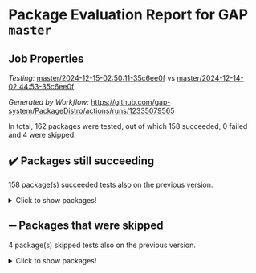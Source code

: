 # Package Evaluation Report for GAP `master`

## Job Properties

*Testing:* [master/2024-12-15-02:50:11-35c6ee0f](https://github.com/gap-system/PackageDistro/blob/data/reports/master/2024-12-15-02:50:11-35c6ee0f) vs [master/2024-12-14-02:44:53-35c6ee0f](https://github.com/gap-system/PackageDistro/blob/data/reports/master/2024-12-14-02:44:53-35c6ee0f)

*Generated by Workflow:* https://github.com/gap-system/PackageDistro/actions/runs/12335079565

In total, 162 packages were tested, out of which 158 succeeded, 0 failed and 4 were skipped.

## :heavy_check_mark: Packages still succeeding

158 package(s) succeeded tests also on the previous version.
<details><summary>Click to show packages!</summary>

- 4ti2interface 2024.11-01 [(success)](https://github.com/gap-system/PackageDistro/actions/runs/12335079565/job/34426189347)
- ace 5.6.2 [(success)](https://github.com/gap-system/PackageDistro/actions/runs/12335079565/job/34426191280)
- aclib 1.3.2 [(success)](https://github.com/gap-system/PackageDistro/actions/runs/12335079565/job/34426191544)
- agt 0.3.1 [(success)](https://github.com/gap-system/PackageDistro/actions/runs/12335079565/job/34426191806)
- alnuth 3.2.1 [(success)](https://github.com/gap-system/PackageDistro/actions/runs/12335079565/job/34426191969)
- anupq 3.3.1 [(success)](https://github.com/gap-system/PackageDistro/actions/runs/12335079565/job/34426192629)
- atlasrep 2.1.9 [(success)](https://github.com/gap-system/PackageDistro/actions/runs/12335079565/job/34426193634)
- autodoc 2023.06.19 [(success)](https://github.com/gap-system/PackageDistro/actions/runs/12335079565/job/34426193827)
- automata 1.16 [(success)](https://github.com/gap-system/PackageDistro/actions/runs/12335079565/job/34426194005)
- automgrp 1.3.2 [(success)](https://github.com/gap-system/PackageDistro/actions/runs/12335079565/job/34426194139)
- autpgrp 1.11 [(success)](https://github.com/gap-system/PackageDistro/actions/runs/12335079565/job/34426194244)
- cap 2024.11-02 [(success)](https://github.com/gap-system/PackageDistro/actions/runs/12335079565/job/34426194342)
- caratinterface 2.3.7 [(success)](https://github.com/gap-system/PackageDistro/actions/runs/12335079565/job/34426194472)
- cddinterface 2024.09.02 [(success)](https://github.com/gap-system/PackageDistro/actions/runs/12335079565/job/34426194583)
- circle 1.6.6 [(success)](https://github.com/gap-system/PackageDistro/actions/runs/12335079565/job/34426194713)
- classicpres 1.22 [(success)](https://github.com/gap-system/PackageDistro/actions/runs/12335079565/job/34426194896)
- cohomolo 1.6.11 [(success)](https://github.com/gap-system/PackageDistro/actions/runs/12335079565/job/34426195039)
- congruence 1.2.7 [(success)](https://github.com/gap-system/PackageDistro/actions/runs/12335079565/job/34426195283)
- corefreesub 0.6 [(success)](https://github.com/gap-system/PackageDistro/actions/runs/12335079565/job/34426195436)
- corelg 1.57 [(success)](https://github.com/gap-system/PackageDistro/actions/runs/12335079565/job/34426195540)
- crime 1.6 [(success)](https://github.com/gap-system/PackageDistro/actions/runs/12335079565/job/34426195736)
- crisp 1.4.6 [(success)](https://github.com/gap-system/PackageDistro/actions/runs/12335079565/job/34426195872)
- crypting 0.10.5 [(success)](https://github.com/gap-system/PackageDistro/actions/runs/12335079565/job/34426195998)
- cryst 4.1.27 [(success)](https://github.com/gap-system/PackageDistro/actions/runs/12335079565/job/34426196116)
- crystcat 1.1.10 [(success)](https://github.com/gap-system/PackageDistro/actions/runs/12335079565/job/34426196272)
- ctbllib 1.3.9 [(success)](https://github.com/gap-system/PackageDistro/actions/runs/12335079565/job/34426196387)
- cubefree 1.20 [(success)](https://github.com/gap-system/PackageDistro/actions/runs/12335079565/job/34426196528)
- curlinterface 2.4.0 [(success)](https://github.com/gap-system/PackageDistro/actions/runs/12335079565/job/34426196664)
- cvec 2.8.2 [(success)](https://github.com/gap-system/PackageDistro/actions/runs/12335079565/job/34426196841)
- datastructures 0.3.1 [(success)](https://github.com/gap-system/PackageDistro/actions/runs/12335079565/job/34426196961)
- deepthought 1.0.7 [(success)](https://github.com/gap-system/PackageDistro/actions/runs/12335079565/job/34426197080)
- design 1.8.2 [(success)](https://github.com/gap-system/PackageDistro/actions/runs/12335079565/job/34426197202)
- difsets 2.3.1 [(success)](https://github.com/gap-system/PackageDistro/actions/runs/12335079565/job/34426197304)
- digraphs 1.9.0 [(success)](https://github.com/gap-system/PackageDistro/actions/runs/12335079565/job/34426197415)
- edim 1.3.8 [(success)](https://github.com/gap-system/PackageDistro/actions/runs/12335079565/job/34426197539)
- example 4.4.0 [(success)](https://github.com/gap-system/PackageDistro/actions/runs/12335079565/job/34426197653)
- examplesforhomalg 2023.10-01 [(success)](https://github.com/gap-system/PackageDistro/actions/runs/12335079565/job/34426197758)
- factint 1.6.3 [(success)](https://github.com/gap-system/PackageDistro/actions/runs/12335079565/job/34426197845)
- ferret 1.0.14 [(success)](https://github.com/gap-system/PackageDistro/actions/runs/12335079565/job/34426197939)
- fga 1.5.0 [(success)](https://github.com/gap-system/PackageDistro/actions/runs/12335079565/job/34426198018)
- fining 1.5.6 [(success)](https://github.com/gap-system/PackageDistro/actions/runs/12335079565/job/34426198109)
- float 1.0.5 [(success)](https://github.com/gap-system/PackageDistro/actions/runs/12335079565/job/34426198177)
- format 1.4.4 [(success)](https://github.com/gap-system/PackageDistro/actions/runs/12335079565/job/34426198223)
- forms 1.2.12 [(success)](https://github.com/gap-system/PackageDistro/actions/runs/12335079565/job/34426198294)
- fplsa 1.2.6 [(success)](https://github.com/gap-system/PackageDistro/actions/runs/12335079565/job/34426198380)
- fr 2.4.13 [(success)](https://github.com/gap-system/PackageDistro/actions/runs/12335079565/job/34426198489)
- francy 2.0.3 [(success)](https://github.com/gap-system/PackageDistro/actions/runs/12335079565/job/34426198617)
- fwtree 1.3 [(success)](https://github.com/gap-system/PackageDistro/actions/runs/12335079565/job/34426198685)
- gapdoc 1.6.7 [(success)](https://github.com/gap-system/PackageDistro/actions/runs/12335079565/job/34426198786)
- gauss 2024.11-01 [(success)](https://github.com/gap-system/PackageDistro/actions/runs/12335079565/job/34426198866)
- gaussforhomalg 2024.08-01 [(success)](https://github.com/gap-system/PackageDistro/actions/runs/12335079565/job/34426198979)
- gbnp 1.1.0 [(success)](https://github.com/gap-system/PackageDistro/actions/runs/12335079565/job/34426199069)
- generalizedmorphismsforcap 2024.09-03 [(success)](https://github.com/gap-system/PackageDistro/actions/runs/12335079565/job/34426199167)
- genss 1.6.9 [(success)](https://github.com/gap-system/PackageDistro/actions/runs/12335079565/job/34426199267)
- gradedmodules 2024.01-01 [(success)](https://github.com/gap-system/PackageDistro/actions/runs/12335079565/job/34426199339)
- gradedringforhomalg 2024.07-01 [(success)](https://github.com/gap-system/PackageDistro/actions/runs/12335079565/job/34426199413)
- grape 4.9.2 [(success)](https://github.com/gap-system/PackageDistro/actions/runs/12335079565/job/34426199487)
- groupoids 1.76 [(success)](https://github.com/gap-system/PackageDistro/actions/runs/12335079565/job/34426199557)
- grpconst 2.6.5 [(success)](https://github.com/gap-system/PackageDistro/actions/runs/12335079565/job/34426199638)
- guarana 0.96.3 [(success)](https://github.com/gap-system/PackageDistro/actions/runs/12335079565/job/34426199719)
- guava 3.19 [(success)](https://github.com/gap-system/PackageDistro/actions/runs/12335079565/job/34426199816)
- hap 1.66 [(success)](https://github.com/gap-system/PackageDistro/actions/runs/12335079565/job/34426199921)
- hapcryst 0.1.15 [(success)](https://github.com/gap-system/PackageDistro/actions/runs/12335079565/job/34426200024)
- hecke 1.5.4 [(success)](https://github.com/gap-system/PackageDistro/actions/runs/12335079565/job/34426200127)
- help 4.0 [(success)](https://github.com/gap-system/PackageDistro/actions/runs/12335079565/job/34426200233)
- homalg 2024.01-01 [(success)](https://github.com/gap-system/PackageDistro/actions/runs/12335079565/job/34426200371)
- homalgtocas 2023.11-01 [(success)](https://github.com/gap-system/PackageDistro/actions/runs/12335079565/job/34426200465)
- idrel 2.48 [(success)](https://github.com/gap-system/PackageDistro/actions/runs/12335079565/job/34426200654)
- images 1.3.3 [(success)](https://github.com/gap-system/PackageDistro/actions/runs/12335079565/job/34426200839)
- intpic 0.4.0 [(success)](https://github.com/gap-system/PackageDistro/actions/runs/12335079565/job/34426200957)
- io 4.9.1 [(success)](https://github.com/gap-system/PackageDistro/actions/runs/12335079565/job/34426201053)
- io_forhomalg 2023.02-04 [(success)](https://github.com/gap-system/PackageDistro/actions/runs/12335079565/job/34426201159)
- irredsol 1.4.4 [(success)](https://github.com/gap-system/PackageDistro/actions/runs/12335079565/job/34426201234)
- json 2.2.2 [(success)](https://github.com/gap-system/PackageDistro/actions/runs/12335079565/job/34426201312)
- jupyterkernel 1.5.1 [(success)](https://github.com/gap-system/PackageDistro/actions/runs/12335079565/job/34426201408)
- jupyterviz 1.5.6 [(success)](https://github.com/gap-system/PackageDistro/actions/runs/12335079565/job/34426201504)
- kan 1.37 [(success)](https://github.com/gap-system/PackageDistro/actions/runs/12335079565/job/34426201591)
- kbmag 1.5.11 [(success)](https://github.com/gap-system/PackageDistro/actions/runs/12335079565/job/34426201682)
- laguna 3.9.7 [(success)](https://github.com/gap-system/PackageDistro/actions/runs/12335079565/job/34426201749)
- liealgdb 2.2.1 [(success)](https://github.com/gap-system/PackageDistro/actions/runs/12335079565/job/34426201835)
- liepring 2.9.1 [(success)](https://github.com/gap-system/PackageDistro/actions/runs/12335079565/job/34426201922)
- liering 2.4.2 [(success)](https://github.com/gap-system/PackageDistro/actions/runs/12335079565/job/34426202015)
- linearalgebraforcap 2024.10-01 [(success)](https://github.com/gap-system/PackageDistro/actions/runs/12335079565/job/34426202117)
- lins 0.9 [(success)](https://github.com/gap-system/PackageDistro/actions/runs/12335079565/job/34426202201)
- localizeringforhomalg 2023.10-01 [(success)](https://github.com/gap-system/PackageDistro/actions/runs/12335079565/job/34426202292)
- loops 3.4.4 [(success)](https://github.com/gap-system/PackageDistro/actions/runs/12335079565/job/34426202387)
- lpres 1.1.1 [(success)](https://github.com/gap-system/PackageDistro/actions/runs/12335079565/job/34426202481)
- majoranaalgebras 1.5.2 [(success)](https://github.com/gap-system/PackageDistro/actions/runs/12335079565/job/34426202593)
- mapclass 1.4.6 [(success)](https://github.com/gap-system/PackageDistro/actions/runs/12335079565/job/34426202703)
- matgrp 0.71 [(success)](https://github.com/gap-system/PackageDistro/actions/runs/12335079565/job/34426202798)
- matricesforhomalg 2024.11-02 [(success)](https://github.com/gap-system/PackageDistro/actions/runs/12335079565/job/34426202891)
- modisom 3.0.0 [(success)](https://github.com/gap-system/PackageDistro/actions/runs/12335079565/job/34426203007)
- modulepresentationsforcap 2024.09-02 [(success)](https://github.com/gap-system/PackageDistro/actions/runs/12335079565/job/34426203113)
- modules 2024.01-01 [(success)](https://github.com/gap-system/PackageDistro/actions/runs/12335079565/job/34426203220)
- monoidalcategories 2024.09-05 [(success)](https://github.com/gap-system/PackageDistro/actions/runs/12335079565/job/34426203338)
- nconvex 2022.09-01 [(success)](https://github.com/gap-system/PackageDistro/actions/runs/12335079565/job/34426203701)
- nilmat 1.4.2 [(success)](https://github.com/gap-system/PackageDistro/actions/runs/12335079565/job/34426203830)
- nock 1.5 [(success)](https://github.com/gap-system/PackageDistro/actions/runs/12335079565/job/34426203955)
- normalizinterface 1.3.7 [(success)](https://github.com/gap-system/PackageDistro/actions/runs/12335079565/job/34426204083)
- nq 2.5.11 [(success)](https://github.com/gap-system/PackageDistro/actions/runs/12335079565/job/34426204281)
- numericalsgps 1.4.0 [(success)](https://github.com/gap-system/PackageDistro/actions/runs/12335079565/job/34426204394)
- openmath 11.5.3 [(success)](https://github.com/gap-system/PackageDistro/actions/runs/12335079565/job/34426204516)
- orb 4.9.1 [(success)](https://github.com/gap-system/PackageDistro/actions/runs/12335079565/job/34426204656)
- packagemanager 1.6 [(success)](https://github.com/gap-system/PackageDistro/actions/runs/12335079565/job/34426204794)
- patternclass 2.4.5 [(success)](https://github.com/gap-system/PackageDistro/actions/runs/12335079565/job/34426204958)
- permut 2.0.5 [(success)](https://github.com/gap-system/PackageDistro/actions/runs/12335079565/job/34426205107)
- polenta 1.3.10 [(success)](https://github.com/gap-system/PackageDistro/actions/runs/12335079565/job/34426205265)
- polymaking 0.8.7 [(success)](https://github.com/gap-system/PackageDistro/actions/runs/12335079565/job/34426205406)
- primgrp 3.4.4 [(success)](https://github.com/gap-system/PackageDistro/actions/runs/12335079565/job/34426205554)
- profiling 2.6.0 [(success)](https://github.com/gap-system/PackageDistro/actions/runs/12335079565/job/34426205706)
- qdistrnd 0.9.5 [(success)](https://github.com/gap-system/PackageDistro/actions/runs/12335079565/job/34426205868)
- qpa 1.35 [(success)](https://github.com/gap-system/PackageDistro/actions/runs/12335079565/job/34426206034)
- quagroup 1.8.4 [(success)](https://github.com/gap-system/PackageDistro/actions/runs/12335079565/job/34426206169)
- radiroot 2.9 [(success)](https://github.com/gap-system/PackageDistro/actions/runs/12335079565/job/34426206339)
- rcwa 4.7.1 [(success)](https://github.com/gap-system/PackageDistro/actions/runs/12335079565/job/34426206484)
- rds 1.8 [(success)](https://github.com/gap-system/PackageDistro/actions/runs/12335079565/job/34426206738)
- recog 1.4.3 [(success)](https://github.com/gap-system/PackageDistro/actions/runs/12335079565/job/34426206896)
- repndecomp 1.3.0 [(success)](https://github.com/gap-system/PackageDistro/actions/runs/12335079565/job/34426207373)
- repsn 3.1.2 [(success)](https://github.com/gap-system/PackageDistro/actions/runs/12335079565/job/34426207528)
- resclasses 4.7.3 [(success)](https://github.com/gap-system/PackageDistro/actions/runs/12335079565/job/34426207662)
- ringsforhomalg 2024.11-02 [(success)](https://github.com/gap-system/PackageDistro/actions/runs/12335079565/job/34426207803)
- sco 2023.08-01 [(success)](https://github.com/gap-system/PackageDistro/actions/runs/12335079565/job/34426207947)
- scscp 2.4.3 [(success)](https://github.com/gap-system/PackageDistro/actions/runs/12335079565/job/34426208095)
- semigroups 5.4.0 [(success)](https://github.com/gap-system/PackageDistro/actions/runs/12335079565/job/34426208229)
- sglppow 2.4 [(success)](https://github.com/gap-system/PackageDistro/actions/runs/12335079565/job/34426208397)
- sgpviz 0.999.6 [(success)](https://github.com/gap-system/PackageDistro/actions/runs/12335079565/job/34426208656)
- simpcomp 2.1.14 [(success)](https://github.com/gap-system/PackageDistro/actions/runs/12335079565/job/34426208822)
- singular 2024.06.03 [(success)](https://github.com/gap-system/PackageDistro/actions/runs/12335079565/job/34426208974)
- sl2reps 1.1 [(success)](https://github.com/gap-system/PackageDistro/actions/runs/12335079565/job/34426209079)
- sla 1.6.2 [(success)](https://github.com/gap-system/PackageDistro/actions/runs/12335079565/job/34426209288)
- smallantimagmas 0.2.12 [(success)](https://github.com/gap-system/PackageDistro/actions/runs/12335079565/job/34426209377)
- smallgrp 1.5.4 [(success)](https://github.com/gap-system/PackageDistro/actions/runs/12335079565/job/34426209474)
- smallsemi 0.7.1 [(success)](https://github.com/gap-system/PackageDistro/actions/runs/12335079565/job/34426209586)
- sonata 2.9.6 [(success)](https://github.com/gap-system/PackageDistro/actions/runs/12335079565/job/34426209682)
- sophus 1.27 [(success)](https://github.com/gap-system/PackageDistro/actions/runs/12335079565/job/34426209801)
- sotgrps 1.3 [(success)](https://github.com/gap-system/PackageDistro/actions/runs/12335079565/job/34426209903)
- spinsym 1.5.2 [(success)](https://github.com/gap-system/PackageDistro/actions/runs/12335079565/job/34426210019)
- standardff 1.0 [(success)](https://github.com/gap-system/PackageDistro/actions/runs/12335079565/job/34426210122)
- symbcompcc 1.3.2 [(success)](https://github.com/gap-system/PackageDistro/actions/runs/12335079565/job/34426210236)
- thelma 1.3 [(success)](https://github.com/gap-system/PackageDistro/actions/runs/12335079565/job/34426210369)
- tomlib 1.2.11 [(success)](https://github.com/gap-system/PackageDistro/actions/runs/12335079565/job/34426210514)
- toolsforhomalg 2024.09-01 [(success)](https://github.com/gap-system/PackageDistro/actions/runs/12335079565/job/34426210641)
- toric 1.9.6 [(success)](https://github.com/gap-system/PackageDistro/actions/runs/12335079565/job/34426210752)
- toricvarieties 2022.07.13 [(success)](https://github.com/gap-system/PackageDistro/actions/runs/12335079565/job/34426210851)
- transgrp 3.6.5 [(success)](https://github.com/gap-system/PackageDistro/actions/runs/12335079565/job/34426210934)
- typeset 1.2.2 [(success)](https://github.com/gap-system/PackageDistro/actions/runs/12335079565/job/34426211032)
- ugaly 4.1.3 [(success)](https://github.com/gap-system/PackageDistro/actions/runs/12335079565/job/34426211110)
- unipot 1.6 [(success)](https://github.com/gap-system/PackageDistro/actions/runs/12335079565/job/34426211216)
- unitlib 4.2.0 [(success)](https://github.com/gap-system/PackageDistro/actions/runs/12335079565/job/34426211385)
- utils 0.85 [(success)](https://github.com/gap-system/PackageDistro/actions/runs/12335079565/job/34426211475)
- uuid 0.7 [(success)](https://github.com/gap-system/PackageDistro/actions/runs/12335079565/job/34426211620)
- walrus 0.9991 [(success)](https://github.com/gap-system/PackageDistro/actions/runs/12335079565/job/34426211734)
- wedderga 4.10.5 [(success)](https://github.com/gap-system/PackageDistro/actions/runs/12335079565/job/34426211848)
- wpe 0.8 [(success)](https://github.com/gap-system/PackageDistro/actions/runs/12335079565/job/34426211946)
- xmod 2.92 [(success)](https://github.com/gap-system/PackageDistro/actions/runs/12335079565/job/34426212064)
- xmodalg 1.23 [(success)](https://github.com/gap-system/PackageDistro/actions/runs/12335079565/job/34426212168)
- yangbaxter 0.10.6 [(success)](https://github.com/gap-system/PackageDistro/actions/runs/12335079565/job/34426212343)
- zeromqinterface 0.16 [(success)](https://github.com/gap-system/PackageDistro/actions/runs/12335079565/job/34426212503)
</details>

## :heavy_minus_sign: Packages that were skipped

4 package(s) skipped tests also on the previous version.
<details><summary>Click to show packages!</summary>

- browse 1.8.21 [(skipped)](https://github.com/gap-system/PackageDistro/actions/runs/12335079565/job/34426043967)
- itc 1.5.1 [(skipped)](https://github.com/gap-system/PackageDistro/actions/runs/12335079565/job/34426043967)
- polycyclic 2.16 [(skipped)](https://github.com/gap-system/PackageDistro/actions/runs/12335079565/job/34426043967)
- xgap 4.32 [(skipped)](https://github.com/gap-system/PackageDistro/actions/runs/12335079565/job/34426043967)
</details>

